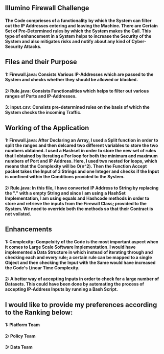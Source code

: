 ## Illumino Firewall Challenge
#### The Code comprieses of a functionality by which the System can filter out the IP Addresses entering and leaving the Machine. There are Certain Set of Pre-Determined rules by which the System makes the Call. This type of enhancement in a System helps to increase the Security of the System and also mitigates risks and notify about any kind of Cyber-Security Attacks.

## Files and their Purpose
#### 1: Firewall.java: Consists Various IP-Addresses which are passed to the System and checks whether they should be allowed or blocked.
#### 2: Rule.java: Consists Functionalities which helps to filter out various ranges of Ports and IP-Addresses.
#### 3: input.csv: Consists pre-determined rules on the basis of which the System checks the incoming Traffic.

## Working of the Application
#### 1: Firewall.java: After Declaring an Array, I used a Split function in order to split the ranges and then delcared two different variables to store the two numbers obtained. I used a Hashset in order to store the new set of rules that I obtained by Iterating a For loop for both the minimum and maximum numbers of Port and IP Address. Here, I used two nested for loops, which means that the Complexity will be O(n^2). Then the Function Accept packet takes the Input of 3 Strings and one Integer and checks if the Input is confined within the Conditions provided to the System.
#### 2: Rule.java: In this file, I have converted IP Address to String by replacing the "." with a empty String and since I am using a HashSet Implementation, I am using equals and Hashcode methods in order to store and retrieve the inputs from the Firewall Class; provided to the System. We need to override both the methods so that their Contract is not voilated.

## Enhancements
#### 1: Complexity: Compelxity of the Code is the most important aspect when it comes to Large Scale Software Implementation. I would have implemented a Data Structure in which instead of iterating through and checking each and every rule; a certain rule can be mapped to a single Object and then checking the Input with the Same would have increased the Code's Linear Time Complexity.
#### 2: A better way of accepting Inputs in order to check for a large number of Datasets. This could have been done by automating the process of accepting IP-Address Inputs by running a Bash Script.

## I would like to provide my preferences according to the Ranking below:
#### 1: Platform Team
#### 2: Policy Team
#### 3: Data Team
